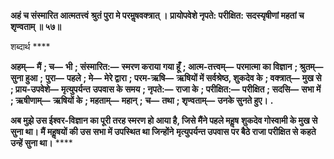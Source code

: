 **अहं च संस्मारित आत्मतत्त्वं** **श्रुतं पुरा मे परमॢषवक्त्रात् ।** **प्रायोपवेशे नृपते: परीक्षित:** **सदस्यृषीणां महतां च शृण्वताम् ॥ ५७॥** 

शब्दार्थ **** 

**अहम्—** **मैं** **; च—** **भी** **; संस्मारित:—** **स्मरण कराया गया हूँ** **; आत्म-तत्त्वम्—** **परमात्मा का विज्ञान** **; श्रुतम्—** **सुना हुआ** **;** **पुरा—** **पहले** **; मे—** **मेरे द्वारा** **; परम-ऋषि—** **ऋषियों में सर्वश्रेष्ठ, शुकदेव के** **; वक्त्रात्—** **मुख से** **; प्राय-उपवेशे—** **मृत्युपर्यन्त** **उपवास के समय** **; नृपते:—** **राजा के** **; परीक्षित:—** **परीक्षित** **; सदसि—** **सभा में** **; ऋषीणाम्—** **ऋषियों के** **; महताम्—** **महान्** **;** **च—** **तथा** **; शृण्वताम्—** **उनके सुनते हुए।** **.** 

**अब मुझे उस ईश्वर-विज्ञान का पूरी तरह स्मरण हो आया है, जिसे मैंने पहले महॢष** **शुकदेव गोस्वामी के मुख से सुना था। मैं महॢषयों की उस सभा में उपस्थित था जिन्होंने** **मृत्युपर्यन्त उपवास पर बैठे राजा परीक्षित से कहते उन्हें सुना था।** **** 